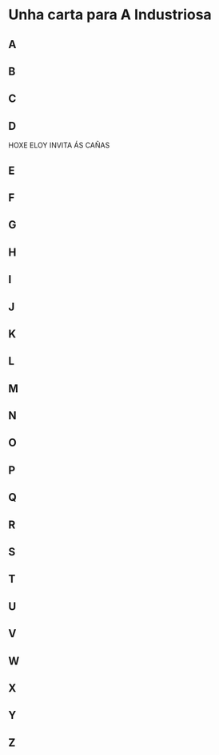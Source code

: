 # Unha carta para A Industriosa


## A


## B


## C


## D
HOXE ELOY INVITA ÁS CAÑAS

## E


## F


## G


## H


## I


## J


## K


## L


## M


## N


## O


## P


## Q


## R


## S


## T


## U


## V


## W


## X


## Y


## Z

